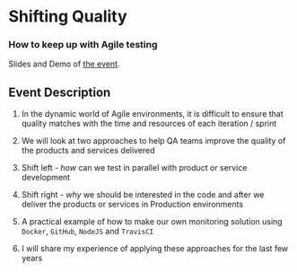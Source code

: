 # Shifting Quality
### How to keep up with Agile testing

Slides and Demo of [the event](http://dev.bg/%D1%81%D1%8A%D0%B1%D0%B8%D1%82%D0%B8%D0%B5/shifting-quality-how-to-keep-up-with-agile-testing/).

## Event Description

1. In the dynamic world of Agile environments, it is difficult to ensure that quality matches with the time and resources of each iteration / sprint

1. We will look at two approaches to help QA teams improve the quality of the products and services delivered

1. Shift left - *how* can we test in parallel with product or service development

1. Shift right - *why* we should be interested in the code and after we deliver the products or services in Production environments

1. A practical example of how to make our own monitoring solution using  `Docker`, `GitHub`, `NodeJS` and `TravisCI`

1. I will share my experience of applying these approaches for the last few years
